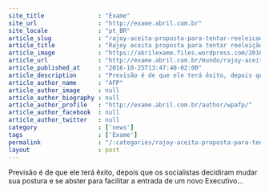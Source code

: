 ```yaml
---
site_title               : "Exame"
site_url                 : "http://exame.abril.com.br"
site_locale              : "pt_BR"
article_slug             : "rajoy-aceita-proposta-para-tentar-reeleicao-como-chefe-de-governo"
article_title            : "Rajoy aceita proposta para tentar reeleição como chefe de governo"
article_image            : "https://abrilexame.files.wordpress.com/2016/10/2016-10-25t144845z_1822945252_d1beujaffhab_rtrmadp_3_spain-politics.jpg?quality=70&strip=all&w=1024"
article_url              : "http://exame.abril.com.br/mundo/rajoy-aceita-proposta-para-tentar-reeleicao-como-chefe-de-governo/"
article_published_at     : "2016-10-25T13:47:40-02:00"
article_description      : "Previsão é de que ele terá êxito, depois que os socialistas decidiram mudar sua postura e se abster para facilitar a entrada de um novo Executivo..."
article_author_name      : "AFP"
article_author_image     : null
article_author_biography : null
article_author_profile   : "http://exame.abril.com.br/author/wpafp/"
article_author_facebook  : null
article_author_twitter   : null
category                 : ['news']
tags                     : ['Exame']
permalink                : "/:categories/rajoy-aceita-proposta-para-tentar-reeleicao-como-chefe-de-governo/"
layout                   : post
---
```


Previsão é de que ele terá êxito, depois que os socialistas decidiram mudar sua postura e se abster para facilitar a entrada de um novo Executivo...
